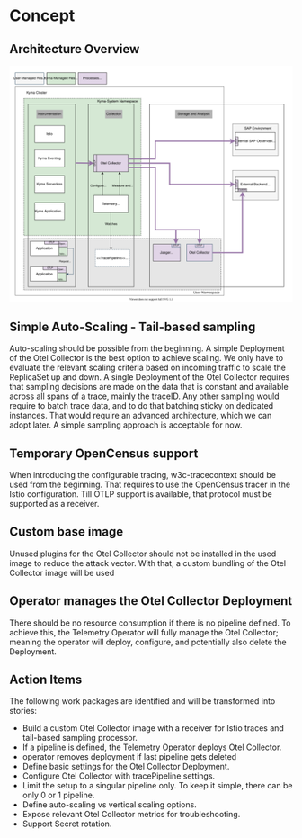 # Concept

## Architecture Overview

![b](./assets/tracing-future.drawio.svg)

## Simple Auto-Scaling - Tail-based sampling

Auto-scaling should be possible from the beginning. A simple Deployment of the Otel Collector is the best option to achieve scaling. We only have to evaluate the relevant scaling criteria based on incoming traffic to scale the ReplicaSet up and down. A single Deployment of the Otel Collector requires that sampling decisions are made on the data that is constant and available across all spans of a trace, mainly the traceID.
Any other sampling would require to batch trace data, and to do that batching sticky on dedicated instances. That would require an advanced architecture, which we can adopt later.
A simple sampling approach is acceptable for now.

## Temporary OpenCensus support

When introducing the configurable tracing, w3c-tracecontext should be used from the beginning. That requires to use the OpenCensus tracer in the Istio configuration. Till OTLP support is available, that protocol must be supported as a receiver.

## Custom base image

Unused plugins for the Otel Collector should not be installed in the used image to reduce the attack vector. With that, a custom bundling of the Otel Collector image will be used

## Operator manages the Otel Collector Deployment
There should be no resource consumption if there is no pipeline defined. To achieve this, the Telemetry Operator will fully manage the Otel Collector; meaning the operator will deploy, configure, and potentially also delete the Deployment.

## Action Items

The following work packages are identified and will be transformed into stories:
- Build a custom Otel Collector image with a receiver for Istio traces and tail-based sampling processor.
- If a pipeline is defined, the Telemetry Operator deploys Otel Collector.
- operator removes deployment if last pipeline gets deleted
- Define basic settings for the Otel Collector Deployment.
- Configure Otel Collector with tracePipeline settings.
- Limit the setup to a singular pipeline only. To keep it simple, there can be only 0 or 1 pipeline.
- Define auto-scaling vs vertical scaling options.
- Expose relevant Otel Collector metrics for troubleshooting.
- Support Secret rotation.
